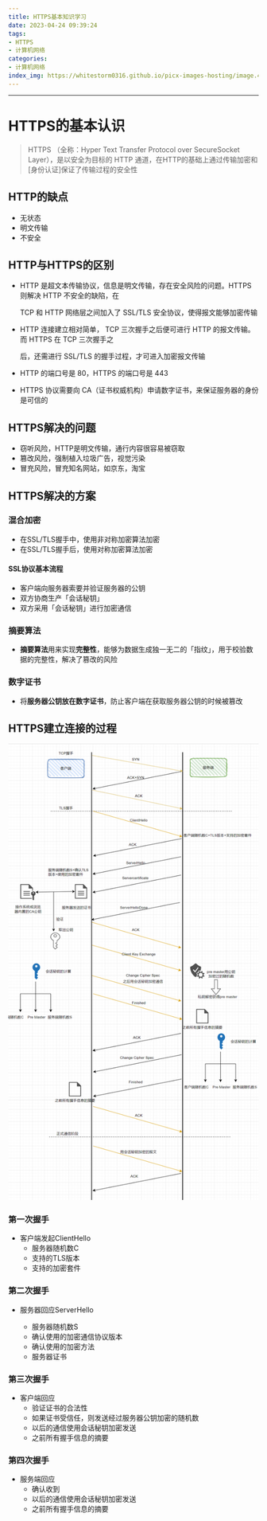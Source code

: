 ```yaml
---
title: HTTPS基本知识学习
date: 2023-04-24 09:39:24
tags:
- HTTPS
- 计算机网络
categories:
- 计算机网络
index_img: https://whitestorm0316.github.io/picx-images-hosting/image.4qrk3pc2oc.jpg
---
```

---

# HTTPS的基本认识

> HTTPS （全称：Hyper Text Transfer Protocol over SecureSocket Layer），是以安全为目标的 HTTP 通道，在HTTP的基础上通过传输加密和[身份认证]保证了传输过程的安全性

## HTTP的缺点

- 无状态
- 明文传输
- 不安全

## HTTP与HTTPS的区别

- HTTP 是超⽂本传输协议，信息是明⽂传输，存在安全⻛险的问题。HTTPS 则解决 HTTP 不安全的缺陷，在

  TCP 和 HTTP ⽹络层之间加⼊了 SSL/TLS 安全协议，使得报⽂能够加密传输
- HTTP 连接建⽴相对简单， TCP 三次握⼿之后便可进⾏ HTTP 的报⽂传输。⽽ HTTPS 在 TCP 三次握⼿之

  后，还需进⾏ SSL/TLS 的握⼿过程，才可进⼊加密报⽂传输
- HTTP 的端⼝号是 80，HTTPS 的端⼝号是 443
- HTTPS 协议需要向 CA（证书权威机构）申请数字证书，来保证服务器的身份是可信的

## HTTPS解决的问题

- 窃听风险，HTTP是明文传输，通行内容很容易被窃取
- 篡改风险，强制植⼊垃圾⼴告，视觉污染
- 冒充风险，冒充知名网站，如京东，淘宝

## HTTPS解决的方案

### 混合加密

- 在SSL/TLS握手中，使用非对称加密算法加密
- 在SSL/TLS握手后，使用对称加密算法加密

#### SSL协议基本流程

- 客户端向服务器索要并验证服务器的公钥
- 双⽅协商⽣产「会话秘钥」
- 双⽅采⽤「会话秘钥」进⾏加密通信

### 摘要算法

- **摘要算法**⽤来实现**完整性**，能够为数据⽣成独⼀⽆⼆的「指纹」，⽤于校验数据的完整性，解决了篡改的⻛险

### 数字证书

- 将**服务器公钥放在数字证书**，防止客户端在获取服务器公钥的时候被篡改

## HTTPS建立连接的过程

![TLS握手过程](https://raw.githubusercontent.com/GitWhitestorm/blog-image/master/img/image-20220424145240412.png)

### 第一次握手

- 客户端发起ClientHello
  - 服务器随机数C
  - 支持的TLS版本
  - 支持的加密套件

### 第二次握手

- 服务器回应ServerHello

  - 服务器随机数S
  - 确认使用的加密通信协议版本
  - 确认使用的加密方法
  - 服务器证书

### 第三次握手

- 客户端回应
  - 验证证书的合法性
  - 如果证书受信任，则发送经过服务器公钥加密的随机数
  - 以后的通信使用会话秘钥加密发送
  - 之前所有握手信息的摘要

### 第四次握手

- 服务端回应
  - 确认收到
  - 以后的通信使用会话秘钥加密发送
  - 之前所有握手信息的摘要
